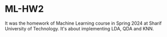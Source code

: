 # ML-HW2
It was the homework of Machine Learning course in Spring 2024 at Sharif University of Technology. It's about implementing LDA, QDA and KNN.
